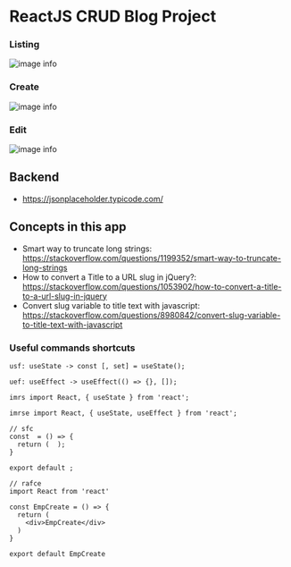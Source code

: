 # ReactJS CRUD Blog Project

### Listing

![image info](./01-listing.png)

### Create

![image info](./02-create.png)

### Edit

![image info](./03-edit.png)

## Backend

- https://jsonplaceholder.typicode.com/

## Concepts in this app

- Smart way to truncate long strings: https://stackoverflow.com/questions/1199352/smart-way-to-truncate-long-strings
- How to convert a Title to a URL slug in jQuery?: https://stackoverflow.com/questions/1053902/how-to-convert-a-title-to-a-url-slug-in-jquery
- Convert slug variable to title text with javascript: https://stackoverflow.com/questions/8980842/convert-slug-variable-to-title-text-with-javascript

### Useful commands shortcuts

```
usf: useState -> const [, set] = useState();

uef: useEffect -> useEffect(() => {}, []);

imrs import React, { useState } from 'react';

imrse import React, { useState, useEffect } from 'react';
```

```
// sfc
const  = () => {
  return (  );
}

export default ;

// rafce
import React from 'react'

const EmpCreate = () => {
  return (
    <div>EmpCreate</div>
  )
}

export default EmpCreate
```
